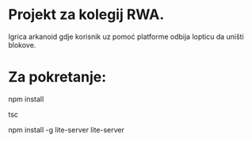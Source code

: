# Projekt za kolegij RWA.

Igrica arkanoid gdje korisnik uz pomoć platforme odbija lopticu da uništi blokove.

# Za pokretanje:

npm install

tsc

npm install -g lite-server
lite-server



